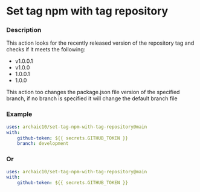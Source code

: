 # Set tag npm with tag repository

### Description
This action looks for the recently released version of the repository tag and checks if it meets the following:

- v1.0.0.1
- v1.0.0
- 1.0.0.1
- 1.0.0

This action too changes the package.json file version of the specified branch, if no branch is specified it will change the default branch file

### Example 

```yml
uses: archaic10/set-tag-npm-with-tag-repository@main
with:
    github-token: ${{ secrets.GITHUB_TOKEN }}
    branch: development
```
### Or

```yml
uses: archaic10/set-tag-npm-with-tag-repository@main
with:
    github-token: ${{ secrets.GITHUB_TOKEN }}
```